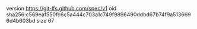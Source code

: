 version https://git-lfs.github.com/spec/v1
oid sha256:c569eaf550fc6c5a444c703a1c749f9896490ddbd67b74f9a5136696d4b603bd
size 67
